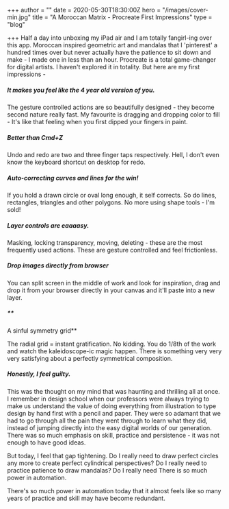 +++
author = ""
date = 2020-05-30T18:30:00Z
hero = "/images/cover-min.jpg"
title = "A Moroccan Matrix - Procreate First Impressions"
type = "blog"

+++
Half a day into unboxing my iPad air and I am totally fangirl-ing over this app. Moroccan inspired geometric art and mandalas that I 'pinterest' a hundred times over but never actually have the patience to sit down and make - I made one in less than an hour. Procreate is a total game-changer for digital artists. I haven't explored it in totality. But here are my first impressions -

##### **It makes you feel like the 4 year old version of you.**

The gesture controlled actions are so beautifully designed - they become second nature really fast. My favourite is dragging and dropping color to fill - It's like that feeling when you first dipped your fingers in paint. 

##### **Better than Cmd+Z**

Undo and redo are two and three finger taps respectively. Hell, I don't even know the keyboard shortcut on desktop for redo. 

##### **Auto-correcting curves and lines for the win!**

If you hold a drawn circle or oval long enough, it self corrects. So do lines, rectangles, triangles and other polygons. No more using shape tools - I'm sold!

##### **Layer controls are eaaaasy.**

Masking, locking transparency, moving, deleting - these are the most frequently used actions. These are gesture controlled and feel frictionless. 

##### **Drop images directly from browser**

You can split screen in the middle of work and look for inspiration, drag and drop it from your browser directly in your canvas and it'll paste into a new layer. 

##### **  
A sinful symmetry grid**

The radial grid = instant gratification. No kidding. You do 1/8th of the work and watch the kaleidoscope-ic magic happen. There is something very very very satisfying about a perfectly symmetrical composition. 

##### **Honestly, I feel guilty.** 

This was the thought on my mind that was haunting and thrilling all at once. I remember in design school when our professors were always trying to make us understand the value of doing everything from illustration to type design by hand first with a pencil and paper. They were so adamant that we had to go through all the pain they went through to learn what they did, instead of jumping directly into the easy digital worlds of our generation. There was so much emphasis on skill, practice and persistence - it was not enough to have good ideas.  
  
But today, I feel that gap tightening. Do I really need to draw perfect circles any more to create perfect cylindrical perspectives? Do I really need to practice patience to draw mandalas? Do I really need There is so much power in automation.  
  
 There's so much power in automation today that it almost feels like so many years of practice and skill may have become redundant. 